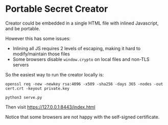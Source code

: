 # Portable Secret Creator

Creator could be embedded in a single HTML file with inlined Javascript, and be portable.

However this has some issues:
 - Inlining all JS requires 2 levels of escaping, making it hard to modify/maintain those files
 - Some browsers disable `window.crypto` on local files and non-TLS servers

So the easiest way to run the creator locally is:

```
openssl req -new -newkey rsa:4096 -x509 -sha256 -days 365 -nodes -out cert.crt -keyout private.key

python3 serve.py
```

Then visit https://127.0.0.1:8443/index.html

Notice that some browsers are not happy with the self-signed certificate.
